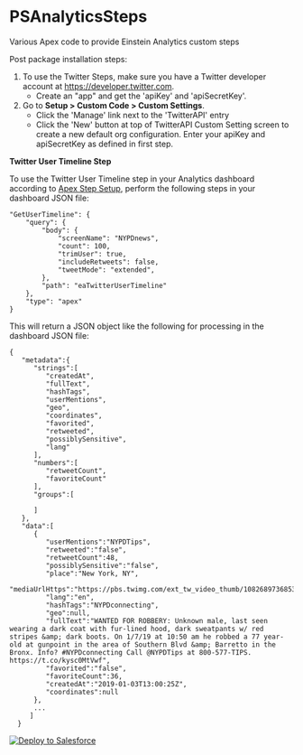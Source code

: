 # PSAnalyticsSteps
Various Apex code to provide Einstein Analytics custom steps

Post package installation steps:
  1. To use the Twitter Steps, make sure you have a Twitter developer account at https://developer.twitter.com. 
     - Create an "app" and get the 'apiKey' and 'apiSecretKey'.
  2. Go to <b>Setup > Custom Code > Custom Settings</b>.
     - Click the 'Manage' link next to the 'TwitterAPI' entry
     - Click the 'New' button at top of TwitterAPI Custom Setting screen to create a new default org configuration. Enter your apiKey and apiSecretKey as defined in first step.

<b>Twitter User Timeline Step</b>

To use the Twitter User Timeline step in your Analytics dashboard according to [Apex Step Setup](https://developer.salesforce.com/docs/atlas.en-us.bi_dev_guide_json.meta/bi_dev_guide_json/bi_dbjson_steps_types_apex.htm), perform the following steps in your dashboard JSON file:

```
"GetUserTimeline": {
    "query": {   
        "body": {
            "screenName": "NYPDnews",
            "count": 100,
            "trimUser": true,
            "includeRetweets": false,
            "tweetMode": "extended",
        },
        "path": "eaTwitterUserTimeline"
    },
    "type": "apex"
}
```

This will return a JSON object like the following for processing in the dashboard JSON file:

```
{  
   "metadata":{  
      "strings":[  
         "createdAt",
         "fullText",
         "hashTags",
         "userMentions",
         "geo",
         "coordinates",
         "favorited",
         "retweeted",
         "possiblySensitive",
         "lang"
      ],
      "numbers":[  
         "retweetCount",
         "favoriteCount"
      ],
      "groups":[  

      ]
   },
   "data":[  
      {  
         "userMentions":"NYPDTips",
         "retweeted":"false",
         "retweetCount":48,
         "possiblySensitive":"false",
         "place":"New York, NY",
         "mediaUrlHttps":"https://pbs.twimg.com/ext_tw_video_thumb/1082689736853151746/pu/img/vA0bL1vG5jVirh34.jpg",
         "lang":"en",
         "hashTags":"NYPDconnecting",
         "geo":null,
         "fullText":"WANTED FOR ROBBERY: Unknown male, last seen wearing a dark coat with fur-lined hood, dark sweatpants w/ red stripes &amp; dark boots. On 1/7/19 at 10:50 am he robbed a 77 year-old at gunpoint in the area of Southern Blvd &amp; Barretto in the Bronx. Info? #NYPDconnecting Call @NYPDTips at 800-577-TIPS. https://t.co/kysc0MtVwf",
         "favorited":"false",
         "favoriteCount":36,
         "createdAt":"2019-01-03T13:00:25Z",
         "coordinates":null
      },
      ...
     ]
  }
```

<a href="https://githubsfdeploy.herokuapp.com">
  <img alt="Deploy to Salesforce"
       src="https://raw.githubusercontent.com/afawcett/githubsfdeploy/master/deploy.png">
</a>
